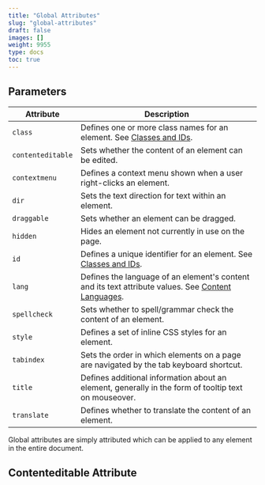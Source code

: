 ```yaml
---
title: "Global Attributes"
slug: "global-attributes"
draft: false
images: []
weight: 9955
type: docs
toc: true
---
```


## Parameters
| Attribute| Description|
| ------ | ------ |
| `class` | Defines one or more class names for an element. See [Classes and IDs](https://www.wikiod.com/html/classes-and-ids). |
| `contenteditable` | Sets whether the content of an element can be edited. |
| `contextmenu` | Defines a context menu shown when a user right-clicks an element. |
| `dir` | Sets the text direction for text within an element. |
| `draggable` | Sets whether an element can be dragged. |
| `hidden` | Hides an element not currently in use on the page. |
| `id` | Defines a unique identifier for an element. See [Classes and IDs](https://www.wikiod.com/html/classes-and-ids). |
| `lang` | Defines the language of an element's content and its text attribute values. See [Content Languages](https://www.wikiod.com/html/content-languages). |
| `spellcheck` | Sets whether to spell/grammar check the content of an element. |
| `style` | Defines a set of inline CSS styles for an element. |
| `tabindex` | Sets the order in which elements on a page are navigated by the tab keyboard shortcut. |
| `title` | Defines additional information about an element, generally in the form of tooltip text on mouseover. |
| `translate` | Defines whether to translate the content of an element. |

Global attributes are simply attributed which can be applied to any element in the entire document.

## Contenteditable Attribute


